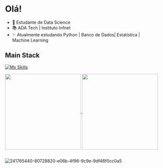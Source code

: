 # Olá!

- 🤖 Estudante de Data Science 
- 📚 ADA Tech | Instituto Infnet
- ✨ Atualmente estudando Python | Banco de Dados| Estatística | Machine Learning

## Main Stack
[![My Skills](https://skillicons.dev/icons?i=py,mysql,git,github&theme=dark)](https://skillicons.dev)

<a href="https://github.com/LuizFelipeSilveira/github-readme-stats">
  <img height=250 align="center" src="https://github-readme-stats.vercel.app/api?username=LuizFelipeSilveira&theme=nightowl" />
</a>
<a href="https://github.com/LuizFelipeSilveira/convoychat">
  <img height=250 align="center" src="https://github-readme-stats.vercel.app/api/top-langs?username=LuizFelipeSilveira&layout=donut-vertical&langs_count=8&card_width=320&theme=nightowl" />
</a> 

##

![241765440-80728820-e06b-4f96-9c9e-9df46f0cc0a5](https://github.com/user-attachments/assets/74ec2878-2a67-4702-8148-3b71c0c952e7)
